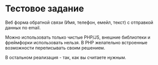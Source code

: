 # Тестовое задание

Веб форма обратной связи (Имя, телефон, емейл, текст) с отправкой данных по email.

Можно использовать только чистые PHP/JS, внешние библиотеки и фреймфорки использовать нельзя. В PHP желательно  встроенные возможности переписывать своим решением.

В остальном реализация - так, как вы считаете нужным.
